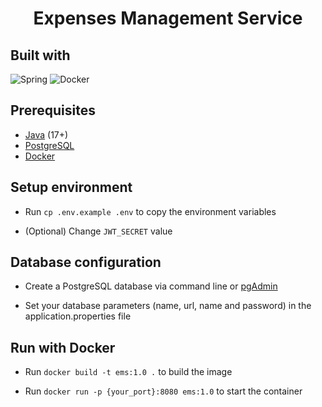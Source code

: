 <h1 align="center">
    Expenses Management Service
</h1>

## Built with

![Spring]
![Docker]

## Prerequisites

- [Java](https://www.oracle.com/br/java/technologies/downloads/) (17+)
- [PostgreSQL](https://www.postgresql.org/download/)
- [Docker](https://docs.docker.com/get-docker/)

## Setup environment

- Run `cp .env.example .env` to copy the environment variables

- (Optional) Change `JWT_SECRET` value

## Database configuration

- Create a PostgreSQL database via command line or [pgAdmin](https://www.pgadmin.org/download/)

- Set your database parameters (name, url, name and password) in the application.properties file

## Run with Docker

- Run `docker build -t ems:1.0 .` to build the image

- Run `docker run -p {your_port}:8080 ems:1.0` to start the container

[Docker]: https://img.shields.io/badge/Docker-2496ED?style=for-the-badge&logo=docker&logoColor=white

[Spring]: https://img.shields.io/badge/Spring%20Boot-6DB33F?style=for-the-badge&logo=springboot&logoColor=white

